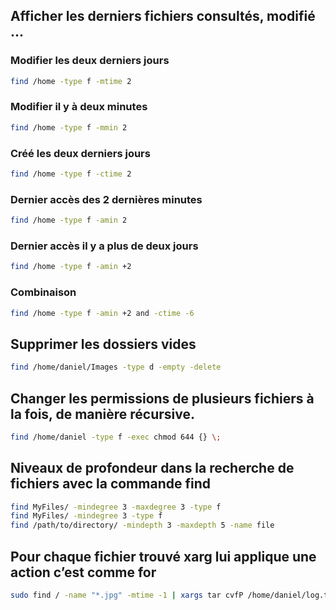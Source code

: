 ## Afficher les derniers fichiers consultés, modifié ...

### Modifier les deux derniers jours
```Bash
find /home -type f -mtime 2
```

### Modifier il y à deux minutes
```Bash
find /home -type f -mmin 2
```

### Créé les deux derniers jours
```Bash
find /home -type f -ctime 2
```

### Dernier accès des 2 dernières minutes
```Bash
find /home -type f -amin 2
```

### Dernier accès il y a plus de deux jours
```Bash
find /home -type f -amin +2
```

### Combinaison
```Bash
find /home -type f -amin +2 and -ctime -6
```

## Supprimer les dossiers vides
```Bash
find /home/daniel/Images -type d -empty -delete
```

## Changer les permissions de plusieurs fichiers à la fois, de manière récursive.
```Bash
find /home/daniel -type f -exec chmod 644 {} \;
```

## Niveaux de profondeur dans la recherche de fichiers avec la commande find
```Bash
find MyFiles/ -mindegree 3 -maxdegree 3 -type f
find MyFiles/ -mindegree 3 -type f
find /path/to/directory/ -mindepth 3 -maxdepth 5 -name file
```

## Pour chaque fichier trouvé xarg lui applique une action c’est comme for
```Bash
sudo find / -name "*.jpg" -mtime -1 | xargs tar cvfP /home/daniel/log.tar
```
